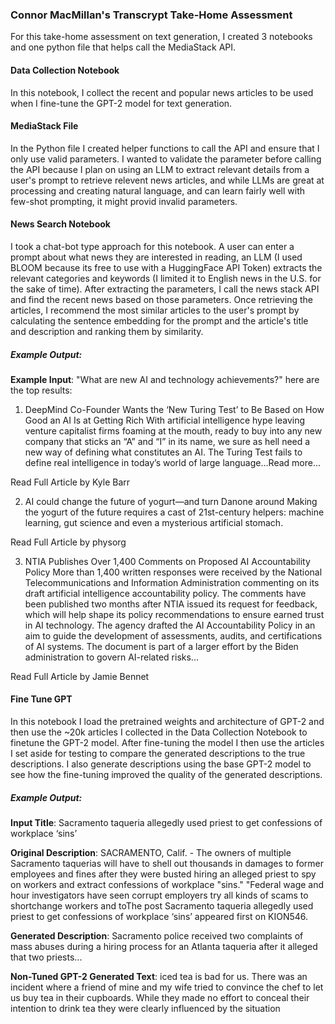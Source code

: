 ### Connor MacMillan's Transcrypt Take-Home Assessment
For this take-home assessment on text generation, I created 3 notebooks and one python file that helps call the MediaStack API.

#### Data Collection Notebook
In this notebook, I collect the recent and popular news articles to be used when I fine-tune the GPT-2 model for text generation.

#### MediaStack File
In the Python file I created helper functions to call the API and ensure that I only use valid parameters. I wanted to validate the parameter before calling the API because I plan on using an LLM to extract relevant details from a user's prompt to retrieve relevent news articles, and while LLMs are great at processing and creating natural language, and can learn fairly well with few-shot prompting, it might provid invalid parameters.

#### News Search Notebook
I took a chat-bot type approach for this notebook. A user can enter a prompt about what news they are interested in reading, an LLM (I used BLOOM because its free to use with a HuggingFace API Token) extracts the relevant categories and keywords (I limited it to English news in the U.S. for the sake of time). After extracting the parameters, I call the news stack API and find the recent news based on those parameters. Once retrieving the articles, I recommend the most similar articles to the user's prompt by calculating the sentence embedding for the prompt and the article's title and description and ranking them by similarity.

##### Example Output:
**Example Input**: "What are new AI and technology achievements?" here are the top results:

1. DeepMind Co-Founder Wants the ‘New Turing Test’ to Be Based on How Good an AI Is at Getting Rich
With artificial intelligence hype leaving venture capitalist firms foaming at the mouth, ready to buy into any new company that sticks an “A” and “I” in its name, we sure as hell need a new way of defining what constitutes an AI. The Turing Test fails to define real intelligence in today’s world of large language…Read more...

Read Full Article by Kyle Barr

2. AI could change the future of yogurt—and turn Danone around
Making the yogurt of the future requires a cast of 21st-century helpers: machine learning, gut science and even a mysterious artificial stomach.

Read Full Article by physorg

3. NTIA Publishes Over 1,400 Comments on Proposed AI Accountability Policy
More than 1,400 written responses were received by the National Telecommunications and Information Administration commenting on its draft artificial intelligence accountability policy. The comments have been published two months after NTIA issued its request for feedback, which will help shape its policy recommendations to ensure earned trust in AI technology. The agency drafted the AI Accountability Policy in an aim to guide the development of assessments, audits, and certifications of AI systems. The document is part of a larger effort by the Biden administration to govern AI-related risks...

Read Full Article by Jamie Bennet

#### Fine Tune GPT
In this notebook I load the pretrained weights and architecture of GPT-2 and then use the ~20k articles I collected in the Data Collection Notebook to finetune the GPT-2 model. After fine-tuning the model I then use the articles I set aside for testing to compare the generated descriptions to the true descriptions. I also generate descriptions using the base GPT-2 model to see how the fine-tuning improved the quality of the generated descriptions.

##### Example Output:

**Input Title**: Sacramento taqueria allegedly used priest to get confessions of workplace ‘sins’

**Original Description**: SACRAMENTO, Calif. - The owners of multiple Sacramento taquerias will have to shell out thousands in damages to former employees and fines after they were busted hiring an alleged priest to spy on workers and extract confessions of workplace "sins." "Federal wage and hour investigators have seen corrupt employers try all kinds of scams to shortchange workers and toThe post Sacramento taqueria allegedly used priest to get confessions of workplace ‘sins’ appeared first on KION546.

**Generated Description**: Sacramento police received two complaints of mass abuses during a hiring process for an Atlanta taqueria after it alleged that two priests...

**Non-Tuned GPT-2 Generated Text**: iced tea is bad for us. There was an incident where a friend of mine and my wife tried to convince the chef to let us buy tea in their cupboards. While they made no effort to conceal their intention to drink tea they were clearly influenced by the situation